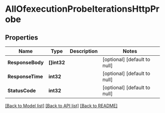 # AllOfexecutionProbeIterationsHttpProbe

## Properties
Name | Type | Description | Notes
------------ | ------------- | ------------- | -------------
**ResponseBody** | **[]int32** |  | [optional] [default to null]
**ResponseTime** | **int32** |  | [optional] [default to null]
**StatusCode** | **int32** |  | [optional] [default to null]

[[Back to Model list]](../README.md#documentation-for-models) [[Back to API list]](../README.md#documentation-for-api-endpoints) [[Back to README]](../README.md)

